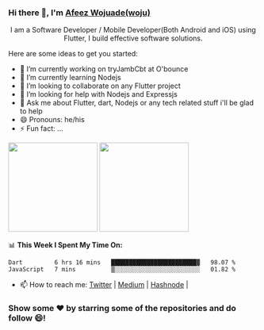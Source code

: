 ### Hi there 👋, I'm [Afeez Wojuade(woju)](https://www.google.com/search?q=Afeez+Wojuade+woju&oq=Afeez+Wojuade+woju)


<p align='center'>I am a Software Developer / Mobile Developer(Both Android and iOS) using Flutter, I build effective software solutions.</p>


Here are some ideas to get you started:

- 🔭 I’m currently working on tryJambCbt at O'bounce
- 🌱 I’m currently learning Nodejs 
- 👯 I’m looking to collaborate on any Flutter project 
- 🤔 I’m looking for help with Nodejs and Expressjs
- 💬 Ask me about Flutter, dart, Nodejs or any tech related stuff i'll be glad to help
- 😄 Pronouns: he/his
- ⚡ Fun fact: ...

<p>
  <img height="180em" src="https://github-readme-stats.vercel.app/api?username=WojuadeAA&show_icons=true&hide_border=true&&count_private=true&include_all_commits=true" />
  <img height="180em" src="https://github-readme-stats.vercel.app/api/top-langs/?username=WojuadeAA&exclude_repo=KNN-Image-Classification&show_icons=true&hide_border=true&layout=compact&langs_count=8"/>
</p>

📊 **This Week I Spent My Time On:**
<!--START_SECTION:waka-->
```text
Dart         6 hrs 16 mins   ████████████████████████▓   98.07 % 
JavaScript   7 mins          ▒░░░░░░░░░░░░░░░░░░░░░░░░   01.82 % 
```
<!--END_SECTION:waka-->



- 📫 How to reach me: [Twitter](https://twitter.com/AdebayoWojuade) |  [Medium](https://medium.com/@wojucrown7) | [Hashnode](https://hashnode.com/@Wojuade) |

### Show some ❤️ by starring some of the repositories and do follow 😄!
